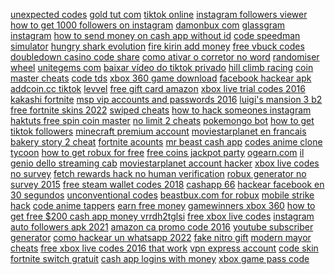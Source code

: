 <a href="https://lookerstudio.google.com/u/0/reporting/9c59fb33-bf54-4e45-8a24-9cbc9ba6448d/page/DjD">unexpected codes</a>
<a href="https://lookerstudio.google.com/reporting/00d09484-25be-46df-9b1c-3155d57bdc3a/page/DjD">gold tut com</a>
<a href="https://lookerstudio.google.com/reporting/8c2046f2-2a22-485d-b949-91b3266f6017/page/DjD">tiktok online</a>
<a href="https://lookerstudio.google.com/reporting/832a3fcb-aefb-468b-84f8-16614f1b1720/page/DjD">instagram followers viewer</a>
<a href="https://lookerstudio.google.com/reporting/e4190281-4b5a-438a-8871-ca6a72e4eb42/page/DjD">how to get 1000 followers on instagram</a>
<a href="https://lookerstudio.google.com/s/ukHuCQgEgf8">damonbux com</a>
<a href="https://lookerstudio.google.com/reporting/c8b2fa91-af1a-4d89-9e2b-5a3603bdd901/page/DjD">glassgram instagram</a>
<a href="https://lookerstudio.google.com/reporting/ac757786-5553-48cf-a2c4-ac67a6770489/page/DjD">how to send money on cash app without id</a>
<a href="https://lookerstudio.google.com/reporting/22435f1e-18fb-4455-aea5-f1019299d3e9/page/DjD">code speedman simulator</a>
<a href="https://lookerstudio.google.com/s/hybl1ZEd4e8">hungry shark evolution</a>
<a href="https://lookerstudio.google.com/reporting/ea2e38b7-c8d1-4fae-966c-12a4d95e8b05/page/DjD">fire kirin add money</a>
<a href="https://lookerstudio.google.com/reporting/80a3d529-223c-4f87-aab1-e8ed8ab264ae/page/DjD">free vbuck codes</a>
<a href="https://lookerstudio.google.com/reporting/d214c595-4100-415c-bd1c-488a7a770acf/page/DjD">doubledown casino code share</a>
<a href="https://lookerstudio.google.com/reporting/26092a2c-28d2-4e5a-9b22-e34b58a8f4e2/page/DjD">como ativar o corretor no word</a>
<a href="https://lookerstudio.google.com/reporting/6e4e425e-662b-4aee-af87-f4b9dcbf2844/page/DjD">randomiser wheel</a>
<a href="https://lookerstudio.google.com/reporting/e4060b6b-4cf4-4073-bbdd-f234a9bb78fa/page/DjD">unitegems com</a>
<a href="https://lookerstudio.google.com/reporting/8be9c002-0b4a-4c29-a5b3-1aa36b6b3b88/page/DjD">baixar vídeo do tiktok privado</a>
<a href="https://lookerstudio.google.com/s/qtQE4ZhnkRU">hill climb racing</a>
<a href="https://lookerstudio.google.com/reporting/b6a0be4f-92be-4934-90d3-99854ef4aee2/page/DjD">coin master cheats</a>
<a href="https://lookerstudio.google.com/reporting/58ff23e8-1a40-4ff3-9358-dca0e3cbcc05/page/DjD">code tds</a>
<a href="https://lookerstudio.google.com/reporting/180f7e2b-0db1-44c2-93aa-d8e1fa95f46f/page/DjD">xbox 360 game download</a>
<a href="https://lookerstudio.google.com/reporting/26cc8355-bec7-4162-a7b6-4b6006b643a1/page/DjD">facebook hackear apk</a>
<a href="https://lookerstudio.google.com/reporting/bee691cf-f25b-4f5a-b012-56c80326b6e9/page/OD2AD">addcoin.cc tiktok</a>
<a href="https://lookerstudio.google.com/reporting/0a439267-9a2c-48fc-8d4f-2a4bceba729c/page/DjD">levvel</a>
<a href="https://lookerstudio.google.com/reporting/4e0a6894-2d99-4015-95c3-84309aafaf86/page/DjD">free gift card amazon</a>
<a href="https://lookerstudio.google.com/reporting/10dbec35-f3b0-4580-ae49-56633ee50438/page/DjD">xbox live trial codes 2016</a>
<a href="https://lookerstudio.google.com/reporting/78430643-9dee-46c6-be01-69677f2f4f4c/page/DjD">kakashi fortnite</a>
<a href="https://lookerstudio.google.com/reporting/fcde3436-681b-450a-80d5-24fea9783dcc/page/DjD">msp vip accounts and passwords 2016</a>
<a href="https://lookerstudio.google.com/reporting/7dea5fd6-5299-49d1-8364-560530ad2d30/page/DjD">luigi's mansion 3 b2</a>
<a href="https://lookerstudio.google.com/u/0/reporting/68f65d23-cf67-489d-b6e5-2ff33699e4a4/page/DjD">free fortnite skins 2022</a>
<a href="https://lookerstudio.google.com/reporting/0e463fd1-d3d2-4325-9645-06866b845832?s=hBFCCsFFWP4">swiped cheats</a>
<a href="https://lookerstudio.google.com/reporting/a5e6a096-ef28-4e1c-bf0a-22d00e7ba17e/page/DjD">how to hack someones instagram</a>
<a href="https://lookerstudio.google.com/reporting/423d8297-2d3c-4de7-ad91-09b8cae7e149/page/DjD">haktuts free spin coin master</a>
<a href="https://lookerstudio.google.com/reporting/84e94732-3e54-4a91-b928-b979952f80a4/page/iTgDD">no limit 2 cheats</a>
<a href="https://lookerstudio.google.com/reporting/e4af9abc-6d90-4c56-9265-d7960cf4d4b5/page/DjD">pokemongo bot</a>
<a href="https://lookerstudio.google.com/reporting/ceb4a7a3-96f3-4ce9-b9ea-d23638e6114f/page/DjD">how to get tiktok followers</a>
<a href="https://lookerstudio.google.com/reporting/f68488dd-616e-4aca-9411-7bb01cf14e18/page/DjD">minecraft premium account</a>
<a href="https://lookerstudio.google.com/reporting/2aca8045-f31a-48e4-bc3e-0ed743e1a9f2/page/DjD">moviestarplanet en francais</a>
<a href="https://lookerstudio.google.com/s/uGhWs29CfVk">bakery story 2 cheat</a>
<a href="https://lookerstudio.google.com/reporting/0535401c-1a6f-4bd1-91a2-51bbec841f25/page/DjD">fortnite acounts</a>
<a href="https://lookerstudio.google.com/reporting/f581ebae-ace1-457f-b8b6-173780d355de/page/DjD">mr beast cash app</a>
<a href="https://lookerstudio.google.com/reporting/ab718681-c0ea-4b47-b088-cd04509f8301/page/DjD">codes anime clone tycoon</a>
<a href="https://lookerstudio.google.com/reporting/bce03c0c-4e7d-4128-a9c0-6cac531df0ee/page/DjD">how to get robux for free</a>
<a href="https://lookerstudio.google.com/s/v0_FKEcrP5s">free coins jackpot party</a>
<a href="https://lookerstudio.google.com/reporting/8b814695-2579-48dd-a07d-1b77032b3131/page/DjD">ogearn.com</a>
<a href="https://lookerstudio.google.com/reporting/f9012cb7-eed3-4b8f-be40-5407d38638c1/page/DjD">il genio dello streaming cab</a>
<a href="https://lookerstudio.google.com/u/0/reporting/598830a7-0600-4e52-9d0c-17639fd81cdf/page/DjD">moviestarplanet account hacker</a>
<a href="https://lookerstudio.google.com/reporting/93e85f29-1c95-468b-b79a-a55cbbedfb64/page/DjD">xbox live codes no survey</a>
<a href="https://lookerstudio.google.com/reporting/0771f824-849e-4630-8acf-dd89276de463/page/DjD">fetch rewards hack no human verification</a>
<a href="https://lookerstudio.google.com/reporting/bd1be4e6-5ab6-4df6-baca-d7b957d0edea/page/DjD">robux generator no survey 2015</a>
<a href="https://lookerstudio.google.com/reporting/b088b0c2-c303-477c-9294-62b8826ab8db/page/DjD">free steam wallet codes 2018</a>
<a href="https://lookerstudio.google.com/reporting/1a9a2836-c40f-4740-bf23-ee418dfd12d9/page/VnfAD">cashapp 66</a>
<a href="https://lookerstudio.google.com/reporting/cf7a955e-7058-40d0-bb8c-982f623f6bd7/page/DjD">hackear facebook en 30 segundos</a>
<a href="https://lookerstudio.google.com/u/0/reporting/47da2c58-34b7-4368-a3b8-e35f62367ca0/page/DjD">unconventional codes</a>
<a href="https://lookerstudio.google.com/reporting/7102d974-4d8b-47b9-a17f-79b547aaefbf/page/DjD">beastbux.com for robux</a>
<a href="https://lookerstudio.google.com/reporting/037e629b-59c6-47d2-83bf-3d66f95da38b?s=la6ojBGwQSI">mobile strike hack</a>
<a href="https://lookerstudio.google.com/reporting/80354030-0796-4cb3-a551-5964f4f920b5/page/DjD">code anime tappers</a>
<a href="https://lookerstudio.google.com/reporting/40c1cfc0-c153-4274-aab1-3e1204f802ff/page/DjD">earn free money</a>
<a href="https://lookerstudio.google.com/reporting/a31750b8-d363-4fc9-a77c-8d00e7b0bc53/page/DjD">gamewinners xbox 360</a>
<a href="https://lookerstudio.google.com/reporting/f8a93cf8-c59f-4bc6-8161-c152aa01e23f/page/T51AD">how to get free $200 cash app money vrrdh2tglsi</a>
<a href="https://lookerstudio.google.com/u/0/reporting/a80c1d31-a445-487b-b988-635ed6bb6ecf/page/DjD">free xbox live codes</a>
<a href="https://lookerstudio.google.com/reporting/24be9f82-77e2-47b3-8540-de9fd789a9eb/page/DjD">instagram auto followers apk 2021</a>
<a href="https://lookerstudio.google.com/reporting/2f4129b7-1837-416a-9006-4c7e5a906a49/page/DjD">amazon ca promo code 2016</a>
<a href="https://lookerstudio.google.com/s/tXDVTAlZROY">youtube subscriber generator</a>
<a href="https://lookerstudio.google.com/reporting/df722b63-0fc2-4758-8cf9-aeb97a2a7934/page/Sd03C">como hackear un whatsapp 2022</a>
<a href="https://lookerstudio.google.com/reporting/5d969cd8-e542-4161-ad21-de3bbc664878/page/DjD">fake nitro gift</a>
<a href="https://lookerstudio.google.com/s/pVS2m2lW4oA">modern mayor cheats</a>
<a href="https://lookerstudio.google.com/reporting/0275be0f-eb90-44c5-a667-122e851c63ab/page/DjD">free xbox live codes 2016 that work</a>
<a href="https://lookerstudio.google.com/s/urHeCsqozdI">vpn express account</a>
<a href="https://lookerstudio.google.com/reporting/f4e5be9d-5779-4368-8fb0-4093ffac1263/page/DjD">code skin fortnite switch gratuit</a>
<a href="https://lookerstudio.google.com/reporting/52ff44fa-c350-402a-b148-ab40a12cd345/page/DjD">cash app logins with money</a>
<a href="https://lookerstudio.google.com/reporting/8cbc38cd-78c7-4e42-9400-1a8e862a9d99/page/DjD">xbox game pass code</a>
